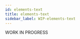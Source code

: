 ```yaml
---
id: elements-text
title: elements-text
sidebar_label: WIP-elements-text
---
```



WORK IN PROGRESS
        